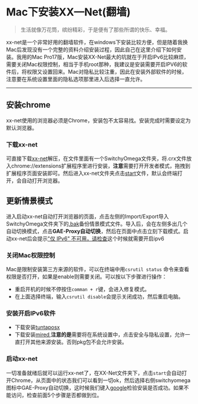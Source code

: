 # Mac下安装XX—Net(翻墙)

<!--more-->

> 生活就像万花筒，缤纷精彩，于是便有了那些所谓的快乐、幸福。

xx-net是一个非常好用的翻墙软件，在windows下安装比较方便，但是随着我换Mac后发现没有一个完整的资料介绍安装过程，因此自己在这里介绍下如何安装。我用的Mac Pro17版，Mac安装XX-Net最大的坑就在于开启IPv6比较麻烦，需要关闭Mac权限控制，相当于手机root那种，我建议是安装需要开启IPV6的软件后，将权限又设置回来。Mac对隐私比较注重，因此在安装外部软件的时候，注意要在系统设置里面的隐私选项那里进入后选择一直允许。

------

## 安装chrome

xx-net使用的浏览器必须是Chrome，安装包不太容易找。安装完成时需要设定为默认浏览器。

### 下载xx-net

可直接下载[xx-net](https://github.com/XX-net/XX-Net)解压，在文件里面有一个SwitchyOmega文件夹，将.crx文件放入chrome://extensions扩展程序里进行安装，**注意**需要打开开发者模式，拖拽到扩展程序页面安装即可。然后进入xx-net文件夹点击[start]()文件，默认会终端打开，会自动打开浏览器。

## 更新情景模式

进入启动xx-net自动打开浏览器的页面，点击左侧的Import/Export导入SwitchyOmega文件夹下的[.bak]()备份情景模式文件。导入后，会在左侧多出几个自动切换模式，点击**GAE-Proxy自动切换**，然后在页面中点击立刻下载模式。启动xx-net后会提示<u>"仅 IPv6" 不可用，请检查</u>这个时候就需要开启ipv6

### 关闭Mac权限控制

Mac是限制安装第三方来源的软件，可以在终端中用`csrutil status` 命令来查看权限是否打开，如果是enable则需要关闭。可以按以下步骤进行操作：

- 重启开机的时候不停按住`comman + r`键，会进入修复模式。
- 在上面选择终端，输入`csrutil disable`会提示关闭成功，然后重启电脑。

### 安装开启IPv6软件

- 下载安装[tuntaposx](<https://sourceforge.net/projects/tuntaposx/>)
- 下载安装[mired](<http://www.deepdarc.com/miredo-osx-prerelease2.pkg.zip>),**注意的是**需要将在系统设置中，点击安全与隐私设置，允许一直打开其他来源安装。否则pkg包不会允许安装。

### 启动xx-net

一切准备就绪后就可以运行xx-net了，在XX-Net文件夹下，点击`start`会自动打开Chrome，从页面中的状态我们可以看到一切ok，然后选择右侧switchyomega图标中GAE-Proxy自动切换，这时候我们键入[google](www.google.com)检验安装是否成功。如果不能访问，检查前面5个步骤是否都做到位。
